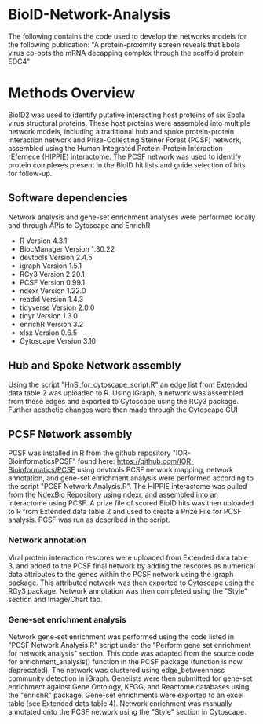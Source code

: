 # BioID-Network-Analysis
The following contains the code used to develop the networks models for the following publication: "A protein-proximity screen reveals that Ebola virus co-opts the mRNA decapping complex through the scaffold protein EDC4"
# Methods Overview
BioID2 was used to identify putative interacting host proteins of six Ebola virus structural proteins. These host proteins were assembled into multiple network models, including a traditional hub and spoke protein-protein interaction network and Prize-Collecting Steiner Forest (PCSF) network, assembled using the Human Integrated Protein-Protein Interaction rEfernece (HIPPIE) interactome. The PCSF network was used to identify protein complexes present in the BioID hit lists and guide selection of hits for follow-up.
## Software dependencies
Network analysis and gene-set enrichment analyses were performed locally and through APIs to Cytoscape and EnrichR
- R Version 4.3.1
- BiocManager Version 1.30.22
- devtools Version 2.4.5
- igraph Version 1.5.1
- RCy3 Version 2.20.1
- PCSF Version 0.99.1
- ndexr Version 1.22.0
- readxl Version 1.4.3
- tidyverse Version 2.0.0
- tidyr Version 1.3.0
- enrichR Version 3.2
- xlsx Version 0.6.5
- Cytoscape Version 3.10
## Hub and Spoke Network assembly
Using the script "HnS_for_cytoscape_script.R" an edge list from Extended data table 2 was uploaded to R. Using iGraph, a network was assembled from these edges and exported to Cytoscape using the RCy3 package. Further aesthetic changes were then made through the Cytoscape GUI
## PCSF Network assembly
PCSF was installed in R from the github repository "IOR-BioinformaticsPCSF" found here: https://github.com/IOR-Bioinformatics/PCSF using devtools
PCSF network mapping, network annotation, and gene-set enrichment analysis were performed according to the script "PCSF Network Analysis.R". The HIPPIE interactome was pulled from the NdexBio Repository using ndexr, and assembled into an interactome using PCSF. A prize file of scored BioID hits was then uploaded to R from Extended data table 2 and used to create a Prize File for PCSF analysis. PCSF was run as described in the script. 
### Network annotation
Viral protein interaction rescores were uploaded from Extended data table 3, and added to the PCSF final network by adding the rescores as numerical data attributes to the genes within the PCSF network using the igraph package. This attributed network was then exported to Cytoscape using the RCy3 package. Network annotation was then completed using the "Style" section and Image/Chart tab.
### Gene-set enrichment analysis
Network gene-set enrichment was performed using the code listed in "PCSF Network Analysis.R" script under the "Perform gene set enrichment for network analysis" section. This code was adapted from the source code for enrichment_analysis() function in the PCSF package (function is now deprecated). The network was clustered using edge_betweenness community detection in iGraph. Genelists were then submitted for gene-set enrichment against Gene Ontology, KEGG, and Reactome databases using the "enrichR" package. Gene-set enrichments were exported to an excel table (see Extended data table 4). Network enrichment was manually annotated onto the PCSF network using the "Style" section in Cytoscape.  


